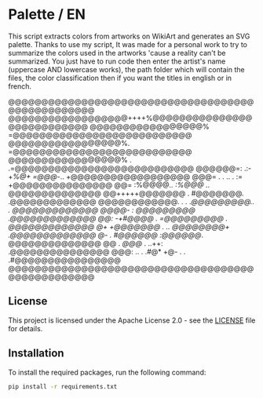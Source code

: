 # Palette / EN

This script extracts colors from artworks on WikiArt and generates an SVG palette. Thanks to use my script, It was made for a personal work to try to summarize the colors used in the artworks 'cause a reality can't be summarized. You just have to run code then enter the artist's name (uppercase AND lowercase works), the path folder which will contain the files, the color classification then if you want the titles in english or in french.


@@@@@@@@@@@@@@@@@@@@@@@@@@@@@@@@@@@@@@@@@@@@@@@@@@
@@@@@@@@@@@@@@@@@@++++%@@@@@@@@@@@@@@@@@@@@@@@@@@@
@@@@@@@@@@@@@@@@@%    =@@@@@@@@@@@@@@@@@@@@@@@@@@@
@@@@@@@@@@@@@@@@@%.   =@@@@@@@@@@@@@@@@@@@@@@@@@@@
@@@@@@@@@@@@@@@@@% . .=@@@@@@@@@@@@@@@@@@@@@@@@@@@
@@@@@@=:  .:-+*%@+    =@@@*-.. +@@@@@@@@@@@@@@@@@@
@@@=      .  . .. .   :=          +@@@@@@@@@@@@@@@
@@=    :%@@@@*..        :%@@@*  ..  @@@@@@@@@@@@@@
@@+++++@@@@@@@      .  #@@@@@@@.    .@@@@@@@@@@@@@
@@@@@@@@@@@@*.  .   . .@@@@@@@@@.. . @@@@@@@@@@@@@
@@@@-        :        *@@@@@@@@@    .@@@@@@@@@@@@@
@@:    -+#@@@@  .     =@@@@@@@@@ .   @@@@@@@@@@@@@
@+    +@@@@@@@  . ..   @@@@@@@@+    .@@@@@@@@@@@@@
@-  . #@@@@@@*         :@@@@@@*.    @@@@@@@@@@@@@@
@@  .  *@@@*          . ..++:     .@@@@@@@@@@@@@@@
@@@: .. .  .#@*       +@-  .  . .#@@@@@@@@@@@@@@@@
@@@@@@@@@@@@@@@@@@@@@@@@@@@@@@@@@@@@@@@@@@@@@@@@@@


## License

This project is licensed under the Apache License 2.0 - see the [LICENSE](LICENSE) file for details.

## Installation

To install the required packages, run the following command:

```sh
pip install -r requirements.txt

